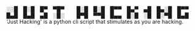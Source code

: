 #
░░█ █░█ █▀ ▀█▀   █░█ █░█ █▀▀ █▄▀ ▄█ █▄░█ █▀▀
█▄█ █▄█ ▄█ ░█░   █▀█ ▀▀█ █▄▄ █░█ ░█ █░▀█ █▄█
'Just Hacking' is a python cli script that stimulates as you are hacking. 
